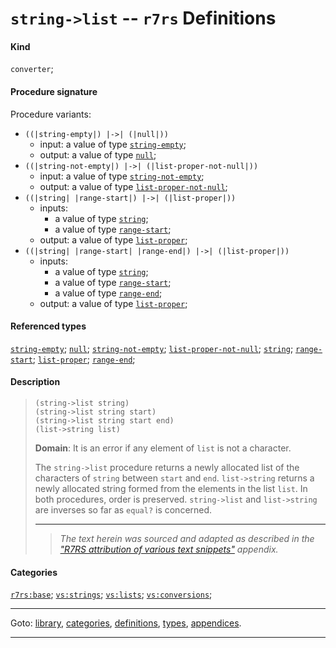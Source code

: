 

<a id='definition__r7rs__string-_3e_list'></a>

# `string->list` -- `r7rs` Definitions


#### Kind

`converter`;


#### Procedure signature

Procedure variants:
 * `((|string-empty|) |->| (|null|))`
   * input: a value of type [`string-empty`](../../r7rs/types/string-empty.md#type__r7rs__string-empty);
   * output: a value of type [`null`](../../r7rs/types/null.md#type__r7rs__null);
 * `((|string-not-empty|) |->| (|list-proper-not-null|))`
   * input: a value of type [`string-not-empty`](../../r7rs/types/string-not-empty.md#type__r7rs__string-not-empty);
   * output: a value of type [`list-proper-not-null`](../../r7rs/types/list-proper-not-null.md#type__r7rs__list-proper-not-null);
 * `((|string| |range-start|) |->| (|list-proper|))`
   * inputs:
     * a value of type [`string`](../../r7rs/types/string.md#type__r7rs__string);
     * a value of type [`range-start`](../../r7rs/types/range-start.md#type__r7rs__range-start);
   * output: a value of type [`list-proper`](../../r7rs/types/list-proper.md#type__r7rs__list-proper);
 * `((|string| |range-start| |range-end|) |->| (|list-proper|))`
   * inputs:
     * a value of type [`string`](../../r7rs/types/string.md#type__r7rs__string);
     * a value of type [`range-start`](../../r7rs/types/range-start.md#type__r7rs__range-start);
     * a value of type [`range-end`](../../r7rs/types/range-end.md#type__r7rs__range-end);
   * output: a value of type [`list-proper`](../../r7rs/types/list-proper.md#type__r7rs__list-proper);


#### Referenced types

[`string-empty`](../../r7rs/types/string-empty.md#type__r7rs__string-empty);
[`null`](../../r7rs/types/null.md#type__r7rs__null);
[`string-not-empty`](../../r7rs/types/string-not-empty.md#type__r7rs__string-not-empty);
[`list-proper-not-null`](../../r7rs/types/list-proper-not-null.md#type__r7rs__list-proper-not-null);
[`string`](../../r7rs/types/string.md#type__r7rs__string);
[`range-start`](../../r7rs/types/range-start.md#type__r7rs__range-start);
[`list-proper`](../../r7rs/types/list-proper.md#type__r7rs__list-proper);
[`range-end`](../../r7rs/types/range-end.md#type__r7rs__range-end);


#### Description

> ````
> (string->list string)
> (string->list string start)
> (string->list string start end)
> (list->string list)
> ````
> 
> 
> **Domain**:  It is an error if any element of `list` is not a character.
> 
> The `string->list` procedure returns a newly allocated list of the
> characters of `string` between `start` and `end`.
> `list->string`
> returns a newly allocated string formed from the elements in the list
> `list`.
> In both procedures, order is preserved.
> `string->list`
> and `list->string` are
> inverses so far as `equal?` is concerned.
> 
> 
> ----
> > *The text herein was sourced and adapted as described in the ["R7RS attribution of various text snippets"](../../r7rs/appendices/attribution.md#appendix__r7rs__attribution) appendix.*


#### Categories

[`r7rs:base`](../../r7rs/categories/r7rs_3a_base.md#category__r7rs__r7rs_3a_base);
[`vs:strings`](../../r7rs/categories/vs_3a_strings.md#category__r7rs__vs_3a_strings);
[`vs:lists`](../../r7rs/categories/vs_3a_lists.md#category__r7rs__vs_3a_lists);
[`vs:conversions`](../../r7rs/categories/vs_3a_conversions.md#category__r7rs__vs_3a_conversions);

----

Goto: [library](../../r7rs/_index.md#library__r7rs), [categories](../../r7rs/categories/_index.md#toc__r7rs__categories), [definitions](../../r7rs/definitions/_index.md#toc__r7rs__definitions), [types](../../r7rs/types/_index.md#toc__r7rs__types), [appendices](../../r7rs/appendices/_index.md#toc__r7rs__appendices).

----

